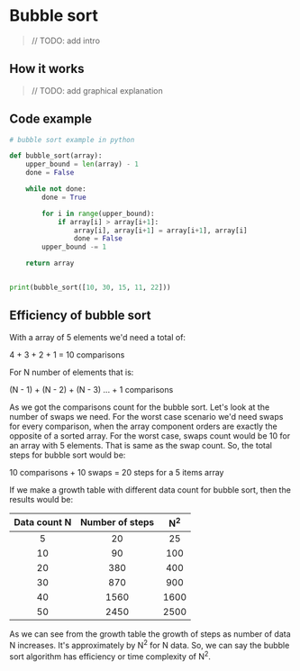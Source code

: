 # Bubble sort
>// TODO: add intro

## How it works
>// TODO: add graphical explanation

## Code example
```python
# bubble sort example in python

def bubble_sort(array):
    upper_bound = len(array) - 1
    done = False

    while not done:
        done = True

        for i in range(upper_bound):
            if array[i] > array[i+1]:
                array[i], array[i+1] = array[i+1], array[i]
                done = False
        upper_bound -= 1

    return array


print(bubble_sort([10, 30, 15, 11, 22]))
```
## Efficiency of bubble sort

With a array of 5 elements we'd need a total of:

4 + 3 + 2 + 1 = 10 comparisons

For N number of elements that is:

(N - 1) + (N - 2) + (N - 3) ... + 1 comparisons

As we got the comparisons count for the bubble sort. Let's look at the number of swaps we need. For the worst case scenario we'd need swaps for every comparison, when the array component orders are exactly the opposite of a sorted array. For the worst case, swaps count would be 10 for an array with 5 elements. That is same as the swap count. So, the total steps for bubble sort would be:

10 comparisons + 10 swaps = 20 steps for a 5 items array

If we make a growth table with different data count for bubble sort, then the results would be:

| Data count N | Number of steps | N<sup>2</sup> |
| :----------: | :-------------: | :-----------: |
|      5       |       20        |      25       |
|      10      |       90        |      100      |
|      20      |       380       |      400      |
|      30      |       870       |      900      |
|      40      |      1560       |     1600      |
|      50      |      2450       |     2500      |

As we can see from the growth table the growth of steps as number of data N increases. It's approximately by N<sup>2</sup> for N data. So, we can say the bubble sort algorithm has efficiency or time complexity of N<sup>2</sup>.